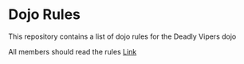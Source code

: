 Dojo Rules
==========

This repository contains a list of dojo rules for the Deadly Vipers dojo

All members should read the rules
[Link](https://github.com/deadlyvipers)